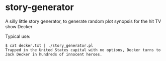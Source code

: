 # story-generator
A silly little story generator, to generate random plot synopsis for the hit TV show Decker

Typical use:
```text
$ cat decker.txt | ./story_generator.pl 
Trapped in the United States capital with no options, Decker turns to Jack Decker in hundreds of innocent heroes.
```
